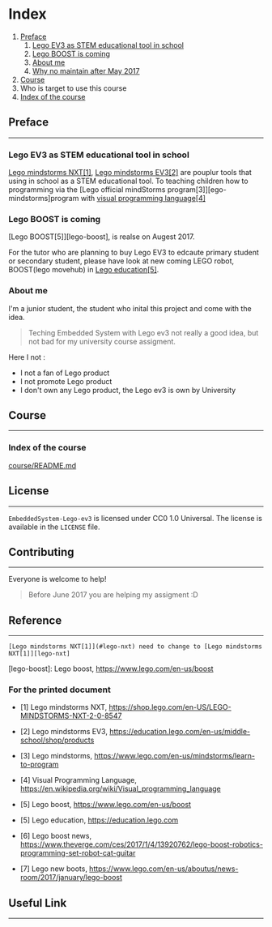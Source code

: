 # Index 

1. [Preface](#preface)
    1. [Lego EV3 as STEM educational tool in school](#lego-ev3-as-stem-educational-tool-in-school)
    2. [Lego BOOST is coming](#lego-boost-is-coming)
    3. [About me](#about-me)
    4. [Why no maintain after May 2017](#why-no-maintain-afer-may-2017)
2. [Course](#course)
2. Who is target to use this course
3. [Index of the course](#index-of-the-course)

## Preface
---

### Lego EV3 as STEM educational tool in school

[Lego mindstorms NXT[1]][lego-nxt], [Lego mindstorms EV3[2]][lego-ev3] are pouplur tools that using in school as a STEM educational tool. To teaching children how to programming via the [Lego official mindStorms program[3]][ego-mindstorms]program with [visual programming language[4]][vpl]

### Lego BOOST is coming

[Lego BOOST[5]][lego-boost], is realse on Augest 2017.

For the tutor who are planning to buy Lego EV3 to edcaute primary student or secondary student, please have look at new coming LEGO robot, BOOST(lego movehub) in [Lego education[5]][lego-education].

### About me

I'm a junior student, the student who inital this project and come with the idea. 
> Teching Embedded System with Lego ev3 not really  a good idea, but not bad for my university course assigment.

Here I not :

- I not a fan of Lego product
- I not promote Lego product
- I don't own any Lego product, the Lego ev3 is own by University


## Course
---

### Index of the course

[course/README.md](./course/README.md)


## License
---

`EmbeddedSystem-Lego-ev3` is licensed under CC0 1.0 Universal. The
license is available in the `LICENSE` file.

## Contributing
---

Everyone is welcome to help!
> Before June 2017 you are helping my assigment :D

## Reference
---

	[Lego mindstorms NXT[1]](#lego-nxt) need to change to [Lego mindstorms NXT[1]][lego-nxt]

[lego-nxt]: https://shop.lego.com/en-US/LEGO-MINDSTORMS-NXT-2-0-8547 
[lego-ev3]: https://education.lego.com/en-us/middle-school/shop/products
[lego-mindstorms]: https://www.lego.com/en-us/mindstorms/learn-to-program
[vpl]: https://en.wikipedia.org/wiki/Visual_programming_language
[lego-education]: https://education.lego.com
[lego-boost]: Lego boost, https://www.lego.com/en-us/boost

### For the printed document

- <a name="lego-nxt"></a>        [1] Lego mindstorms NXT, https://shop.lego.com/en-US/LEGO-MINDSTORMS-NXT-2-0-8547 
- <a name="lego-ev3"></a>        [2] Lego mindstorms EV3, https://education.lego.com/en-us/middle-school/shop/products
- <a name="lego-mindstorms"></a> [3] Lego mindstorms, https://www.lego.com/en-us/mindstorms/learn-to-program
- <a name="vpl"></a> [4] Visual Programming Language, https://en.wikipedia.org/wiki/Visual_programming_language

- <a name="lego-boots"></a>      [5] Lego boost, https://www.lego.com/en-us/boost

- <a name="lego-education"></a>  [5] Lego education, https://education.lego.com
- <a name="lego-boost-new"></a>  [6] Lego boost news, https://www.theverge.com/ces/2017/1/4/13920762/lego-boost-robotics-programming-set-robot-cat-guitar
- <a name="lego-new-boots"></a>  [7] Lego new boots, https://www.lego.com/en-us/aboutus/news-room/2017/january/lego-boost


## Useful Link
---

